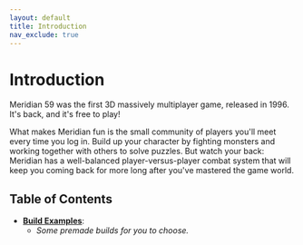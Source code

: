```yaml
---
layout: default
title: Introduction
nav_exclude: true
---
```


# Introduction

Meridian 59 was the first 3D massively multiplayer game, released in 1996. It's back, and it's free to play!

What makes Meridian fun is the small community of players you'll meet every time you log in. Build up your character by fighting monsters and working together with others to solve puzzles. But watch your back: Meridian has a well-balanced player-versus-player combat system that will keep you coming back for more long after you've mastered the game world.

## Table of Contents

- [**Build Examples**](./build-examples):
    - _Some premade builds for you to choose._